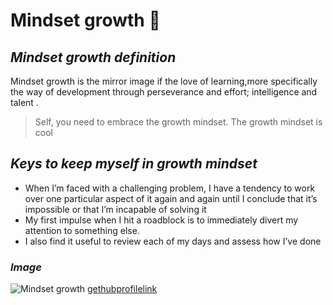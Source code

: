 # **Mindset growth** 🧠
## *Mindset growth definition*
Mindset growth is the mirror image if the love of learning,more specifically the way of development through perseverance and effort; intelligence and talent .
> Self, you need to embrace the growth mindset. The growth mindset is cool
## *Keys to keep myself in growth mindset*
- When I’m faced with a challenging problem, I have a tendency to work over one particular aspect of it again and again until I conclude that it’s impossible or that I’m incapable of solving it
- My first impulse when I hit a roadblock is to immediately divert my attention to something else.
- I also find it useful to review each of my days and assess how I’ve done
### *Image*
![Mindset growth](https://3kllhk1ibq34qk6sp3bhtox1-wpengine.netdna-ssl.com/wp-content/uploads/NewGrowthMindset2.png)
[gethubprofilelink](https://github.com/ansamlahham)
